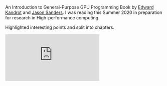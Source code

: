 An Introduction to General-Purpose GPU Programming Book by [Edward Kandrot]
and [Jason Sanders]. I was reading this Summer 2020 in preparation for
research in High-performance computing.

Highlighted interesting points and split into chapters.

![](https://ga-beacon.deno.dev/G-G1E8HNDZYY:v51jklKGTLmC3LAZ4rJbIQ/github.com/moocf/cuda-by-example.book)

[Edward Kandrot]: https://dblp.org/pid/199/0325.html
[Jason Sanders]: https://scholar.google.com/citations?user=bU9QBG8AAAAJ&hl=en
